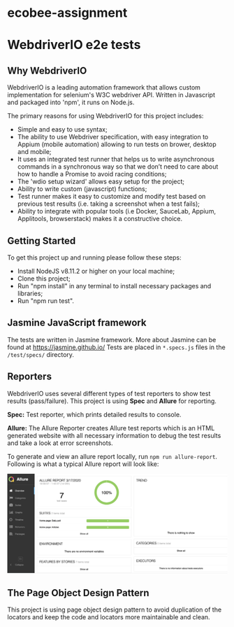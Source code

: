 # ecobee-assignment
# WebdriverIO e2e tests

## Why WebdriverIO
WebdriverIO is a leading automation framework that allows custom implementation for selenium's W3C webdriver API. Written in Javascript and packaged into 'npm', it runs on Node.js. 

The primary reasons for using WebdriverIO for this project includes:

- Simple and easy to use syntax;
- The ability to use Webdriver specification, with easy integration to Appium (mobile automation) allowing to run tests on brower, desktop and mobile;
- It uses an integrated test runner that helps us to write asynchronous commands in a synchronous way so that we don’t need to care about how to handle a Promise to avoid racing conditions;
- The 'wdio setup wizard' allows easy setup for the project;
- Ability to write custom (javascript) functions;
- Test runner makes it easy to customize and modify test based on previous test results (i.e. taking a screenshot when a test fails);
- Ability to integrate with popular tools (i.e Docker, SauceLab, Appium, Applitools, browserstack) makes it a constructive choice.

## Getting Started
To get this project up and running please follow these steps:

- Install NodeJS v8.11.2 or higher on your local machine;
- Clone this project;
- Run "npm install" in any terminal to install necessary packages and libraries;
- Run "npm run test".

## Jasmine JavaScript framework
The tests are written in Jasmine framework. More about Jasmine can be found at https://jasmine.github.io/
Tests are placed in `*.specs.js` files in the `/test/specs/` directory.

## Reporters
WebdriverIO uses several different types of test reporters to show test results (pass/failure). This project is using **Spec** and **Allure** for reporting.

**Spec:**
Test reporter, which prints detailed results to console.

**Allure:**
The Allure Reporter creates Allure test reports which is an HTML generated website with all necessary information to debug the test results and take a look at error screenshots.

To generate and view an allure report locally, run `npm run allure-report`. Following is what a typical Allure report will look like:

![ScreenShot](images/Allure_Report.png)

## The Page Object Design Pattern
This project is using page object design pattern to avoid duplication of the locators and keep the code and locators more maintainable and clean.